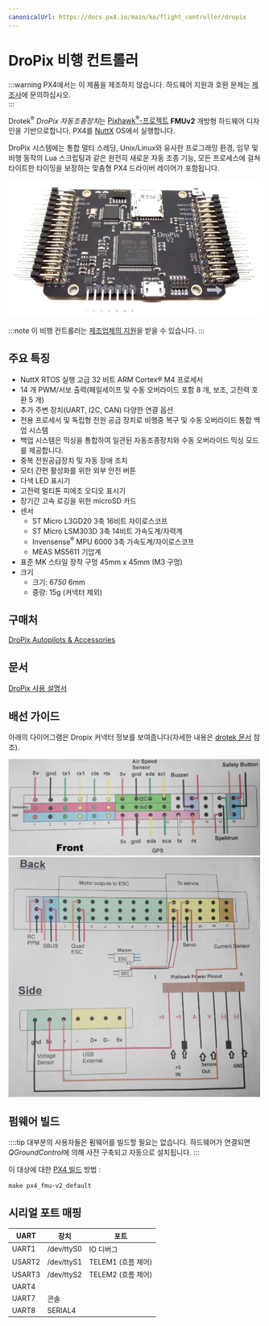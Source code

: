 ```yaml
---
canonicalUrl: https://docs.px4.io/main/ko/flight_controller/dropix
---
```


# DroPix 비행 컨트롤러

:::warning PX4에서는 이 제품을 제조하지 않습니다. 하드웨어 지원과 호환 문제는 [제조사](https://store.drotek.com/)에 문의하십시오.  
:::

Drotek<sup>&reg;</sup> *DroPix 자동조종장치*는 [Pixhawk<sup>&reg;</sup>-프로젝트](https://pixhawk.org/) **FMUv2** 개방형 하드웨어 디자인을 기반으로합니다. PX4를 [NuttX](https://nuttx.apache.org/) OS에서 실행합니다.

DroPix 시스템에는 통합 멀티 스레딩, Unix/Linux와 유사한 프로그래밍 환경, 임무 및 비행 동작의 Lua 스크립팅과 같은 완전히 새로운 자동 조종 기능, 모든 프로세스에 걸쳐 타이트한 타이밍을 보장하는 맞춤형 PX4 드라이버 레이어가 포함됩니다.

![Dropix](../../assets/flight_controller/dropix/dropix_flight_controller_hero.jpg)

:::note
이 비행 컨트롤러는 [제조업체의 지원](../flight_controller/autopilot_manufacturer_supported.md)을 받을 수 있습니다.
:::

## 주요 특징

* NuttX RTOS 실행 고급 32 비트 ARM Cortex® M4 프로세서
* 14 개 PWM/서보 출력(페일세이프 및 수동 오버라이드 포함 8 개, 보조, 고전력 호환 5 개)
* 추가 주변 장치(UART, I2C, CAN) 다양한 연결 옵션
* 전용 프로세서 및 독립형 전원 공급 장치로 비행중 복구 및 수동 오버라이드 통합 백업 시스템
* 백업 시스템은 믹싱을 통합하여 일관된 자동조종장치와 수동 오버라이드 믹싱 모드를 제공합니다.
* 중복 전원공급장치 및 자동 장애 조치
* 모터 간편 활성화를 위한 외부 안전 버튼
* 다색 LED 표시기
* 고전력 멀티톤 피에조 오디오 표시기
* 장기간 고속 로깅을 위한 microSD 카드
* 센서 
  * ST Micro L3GD20 3축 16비트 자이로스코프
  * ST Micro LSM303D 3축 14비트 가속도계/자력계
  * Invensense<sup>&reg;</sup> MPU 6000 3축 가속도계/자이로스코프
  * MEAS MS5611 기압계
* 표준 MK 스타일 장착 구멍 45mm x 45mm (M3 구멍)
* 크기 
  * 크기: 67*50* 6mm
  * 중량: 15g (커넥터 제외)

## 구매처

[DroPix Autopilots & Accessories](https://store.drotek.com/dropix-autopilots)

## 문서

[DroPix 사용 설명서](https://drotek.gitbook.io/dropix-user-guide/)

## 배선 가이드

아래의 다이어그램은 Dropix 커넥터 정보를 보여줍니다(자세한 내용은 [drotek 문서](https://drotek.gitbook.io/dropix-user-guide/) 참조).

<img src="../../assets/flight_controller/dropix/dropix_connectors_front.jpg" alt="전면 커넥터" width="500px" />

<img src="../../assets/flight_controller/dropix/dropix_connectors_side_and_back.jpg" alt="전면 커넥터" width="500px" />

## 펌웨어 빌드

::::tip 대부분의 사용자들은 펌웨어를 빌드할 필요는 없습니다. 하드웨어가 연결되면 *QGroundControl*에 의해 사전 구축되고 자동으로 설치됩니다.
:::

이 대상에 대한 [PX4 빌드](../dev_setup/building_px4.md) 방법 :

    make px4_fmu-v2_default
    

## 시리얼 포트 매핑

| UART   | 장치         | 포트             |
| ------ | ---------- | -------------- |
| UART1  | /dev/ttyS0 | IO 디버그         |
| USART2 | /dev/ttyS1 | TELEM1 (흐름 제어) |
| USART3 | /dev/ttyS2 | TELEM2 (흐름 제어) |
| UART4  |            |                |
| UART7  | 콘솔         |                |
| UART8  | SERIAL4    |                |

<!-- Note: Got ports using https://github.com/PX4/px4_user_guide/pull/672#issuecomment-598198434 -->